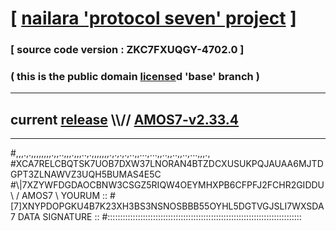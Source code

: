 
# [ [nailara 'protocol seven' project](http://nailara.network/) ]

### [ source code version : ZKC7FXUQGY-4702.0 ]

### ( this is the public domain [license](../license)d 'base' branch )
---
## current [release](https://github.com/nailara-technologies/protocol-7/releases) \\\\// [AMOS7-v2.33.4](https://github.com/nailara-technologies/protocol-7/releases/tag/AMOS7-v2.33.4)
---

#,,,.,.,,,,,,,,.,,..,,,.,,,..,.,,,,,,,.,.,.,.,..,,...,...,,..,,..,,..,...,,,.,
#XCA7RELCBQTSK7UOB7DXW37LNORAN4BTZDCXUSUKPQJAUAA6MJTDGPT3ZLNAWVZ3UQH5BUMAS4E5C
#\\\|7XZYWFDGDAOCBNW3CSGZ5RIQW4OEYMHXPB6CFPFJ2FCHR2GIDDU \ / AMOS7 \ YOURUM ::
#\[7]XNYPDOPGKU4B7K23XH3BS3NSNOSBBB55OYHL5DGTVGJSLI7WXSDA 7  DATA SIGNATURE ::
#:::::::::::::::::::::::::::::::::::::::::::::::::::::::::::::::::::::::::::::
